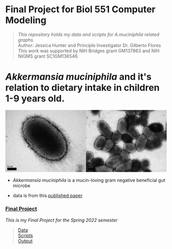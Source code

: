 # Final Project for Biol 551 Computer Modeling

>_This repository holds my data and scripts for _A.muciniphila_ related graphs._  
>Author: Jessica Hunter and Principle Investigator
Dr. Gilberto Flores  
>This work was supported by NIH Bridges grant GM137863 and NIH NIGMS grant SC1GM136546.   


# _Akkermansia muciniphila_ and it's relation to dietary intake in children 1-9 years old.

![Amuc pic](https://raw.githubusercontent.com/Biol551-CSUN/Hunter/main/finalproject/data/EMamuc.png
)

* _Akkermansia muciniphila_ is a mucin-loving gram negative beneficial gut microbe

* data is from this [published paper](https://doi.org/10.1016/j.jand.2019.07.024)

   
### [Final Project](https://github.com/Biol551-CSUN/FinalProjectHunter)  
   _This is my Final Project for the Spring 2022 semester_  
 >  [Data](https://github.com/Biol551-CSUN/FinalProjectHunter/tree/main/data)  
   [Scripts](https://github.com/Biol551-CSUN/FinalProjectHunter/tree/main/scripts)  
   [Output](https://github.com/Biol551-CSUN/FinalProjectHunter/tree/main/output)  
   



